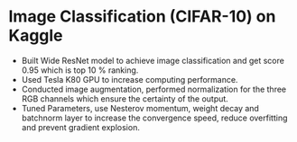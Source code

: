 # Image Classification (CIFAR-10) on Kaggle
- Built Wide ResNet model to achieve image classification and get score 0.95 which is top 10 %
ranking.
- Used Tesla K80 GPU to increase computing performance.
- Conducted image augmentation, performed normalization for the three RGB channels which ensure
the certainty of the output.
- Tuned Parameters, use Nesterov momentum, weight decay and batchnorm layer to increase the
convergence speed, reduce overfitting and prevent gradient explosion.